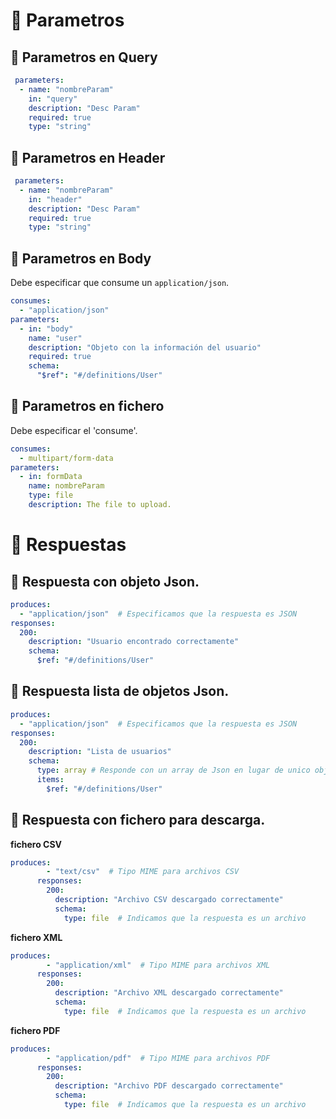 # 📌 Parametros
## 📍 Parametros en Query
```yaml
 parameters:
  - name: "nombreParam"
    in: "query"
    description: "Desc Param"
    required: true
    type: "string"
```
   
## 📍 Parametros en Header
```yaml
 parameters:
  - name: "nombreParam"
    in: "header"
    description: "Desc Param"
    required: true
    type: "string"
```
    
## 📍 Parametros en Body
Debe especificar que consume un `application/json`.
```yaml
consumes:
  - "application/json"
parameters:
  - in: "body"
    name: "user"
    description: "Objeto con la información del usuario"
    required: true
    schema:
      "$ref": "#/definitions/User"
```

## 📍 Parametros en fichero
Debe especificar el 'consume'.
```yaml
consumes:
  - multipart/form-data
parameters:
  - in: formData
    name: nombreParam
    type: file
    description: The file to upload.
```


   
# 📌 Respuestas
## 📍 Respuesta con objeto Json.
```yaml
produces:
  - "application/json"  # Especificamos que la respuesta es JSON
responses:
  200:
    description: "Usuario encontrado correctamente"
    schema:
      $ref: "#/definitions/User" 
```
   
## 📍 Respuesta lista de objetos Json.
```yaml
produces:
  - "application/json"  # Especificamos que la respuesta es JSON
responses:
  200:
    description: "Lista de usuarios"
    schema:
      type: array # Responde con un array de Json en lugar de unico objeto.
      items:
        $ref: "#/definitions/User" 
```
   
## 📍 Respuesta con fichero para descarga.
**fichero CSV**
```yaml
produces:
        - "text/csv"  # Tipo MIME para archivos CSV
      responses:
        200:
          description: "Archivo CSV descargado correctamente"
          schema:
            type: file  # Indicamos que la respuesta es un archivo
```
**fichero XML**
```yaml
produces:
        - "application/xml"  # Tipo MIME para archivos XML
      responses:
        200:
          description: "Archivo XML descargado correctamente"
          schema:
            type: file  # Indicamos que la respuesta es un archivo
```
**fichero PDF**
```yaml
produces:
        - "application/pdf"  # Tipo MIME para archivos PDF
      responses:
        200:
          description: "Archivo PDF descargado correctamente"
          schema:
            type: file  # Indicamos que la respuesta es un archivo
```

